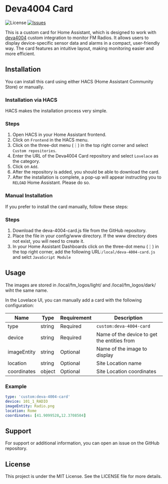 # Deva4004 Card

![License](https://img.shields.io/github/license/s1lvi0/deva4004_card)
[![Issues](https://img.shields.io/github/issues/s1lvi0/deva4004_card)](https://github.com/s1lvi0/deva4004_card/issues)

This is a custom card for Home Assistant, which is designed to work with [deva4004](https://github.com/s1lvi0/deva4004) custom integration to monitor FM Radios. It allows users to display device-specific sensor data and alarms in a compact, user-friendly way. The card features an intuitive layout, making monitoring easier and more efficient. 

## Installation

You can install this card using either HACS (Home Assistant Community Store) or manually.

### Installation via HACS

HACS makes the installation process very simple.

### Steps

1. Open HACS in your Home Assistant frontend.
2. Click on `Frontend` in the HACS menu.
3. Click on the three-dot menu (⋮) in the top right corner and select `Custom repositories`.
4. Enter the URL of the Deva4004 Card repository and select `Lovelace` as the category.
5. Click on `Add`.
6. After the repository is added, you should be able to download the card.
7. After the installation is complete, a pop-up will appear instructing you to `RELOAD` Home Assistant. Please do so.

### Manual Installation

If you prefer to install the card manually, follow these steps:

### Steps

1. Download the deva-4004-card.js file from the GitHub repository.
2. Place the file in your config/www directory. If the www directory does not exist, you will need to create it.
3. In your Home Assistant Dashboards click on the three-dot menu (⋮) in the top right corner, 
   add the following URL:`/local/deva-4004-card.js` and selct `JavaScript Module`

## Usage
The images are stored in /local/fm_logos/light/ and /local/fm_logos/dark/ wiht the same name.

In the Lovelace UI, you can manually add a card with the following configuration:

| Name  | Type   | Requirement | Description                                
|-------|--------|-------------|--------------------------------------------
| type  | string | Required    | `custom:deva-4004-card`                    
| device | string | Required    | Name of the device to get the entities from            
| imageEntity  | string | Optional    | Name of the image to display        
| location | string | Optional    | Site Location name           
| coordinates  | object | Optional    | Site Location coordinates     

### Example
```yaml
type: 'custom:deva-4004-card'
device: 101_1_RADIO
imageEntity: Radio.png
location: Rome
coordinates: [41.9099528,12.3708504]
```

## Support

For support or additional information, you can open an issue on the GitHub repository.

## License

This project is under the MIT License. See the LICENSE file for more details.
